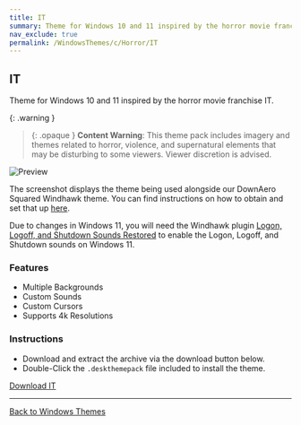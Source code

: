 ```yaml
---
title: IT
summary: Theme for Windows 10 and 11 inspired by the horror movie franchise IT
nav_exclude: true
permalink: /WindowsThemes/c/Horror/IT
---
```


## IT
Theme for Windows 10 and 11 inspired by the horror movie franchise IT.

{: .warning }
> {: .opaque }
> **Content Warning**: This theme pack includes imagery and themes related to horror, violence, and supernatural elements that may be disturbing to some viewers. Viewer discretion is advised.

![Preview](https://gitlab.com/the-back-room/deskthemepacks/sfw/it/-/raw/main/Extras/Preview.bmp)

The screenshot displays the theme being used alongside our DownAero Squared Windhawk theme. You can find instructions on how to obtain and set that up [here](/WindowsThemes/c/windhawk/DownAeroSquared).

Due to changes in Windows 11, you will need the Windhawk plugin [Logon, Logoff, and Shutdown Sounds Restored](https://windhawk.net/mods/logon-logoff-shutdown-sounds) to enable the Logon, Logoff, and Shutdown sounds on Windows 11.

### Features

- Multiple Backgrounds
- Custom Sounds
- Custom Cursors
- Supports 4k Resolutions

### Instructions

- Download and extract the archive via the download button below.
- Double-Click the `.deskthemepack` file included to install the theme.

<a href="https://gitlab.com/the-back-room/deskthemepacks/sfw/it/-/archive/main/it-main.zip" class="btn btn--primary btn--lg" target="_blank" rel="noopener noreferrer">Download IT</a>

---

<a href="/WindowsThemes" class="btn btn--secondary btn--sm">Back to Windows Themes</a>